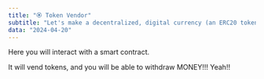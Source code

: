 ```yaml
---
title: "🏵 Token Vendor"
subtitle: "Let's make a decentralized, digital currency (an ERC20 token). Then, let's build an unstoppable vending machine that will buy and sell the currency."
data: "2024-04-20"
---
```


Here you will interact with a smart
contract.

It will vend tokens, and you will be able
to withdraw MONEY!!! Yeah!!
